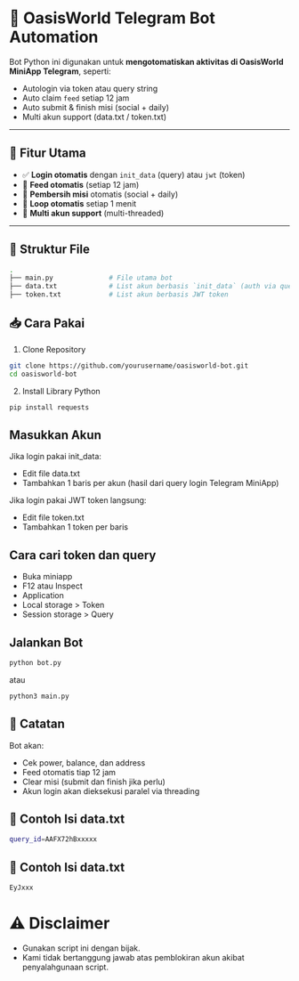 # 🐉 OasisWorld Telegram Bot Automation

Bot Python ini digunakan untuk **mengotomatiskan aktivitas di OasisWorld MiniApp Telegram**, seperti:
- Autologin via token atau query string
- Auto claim `feed` setiap 12 jam
- Auto submit & finish misi (social + daily)
- Multi akun support (data.txt / token.txt)

---

## 🔧 Fitur Utama

- ✅ **Login otomatis** dengan `init_data` (query) atau `jwt` (token)
- 🍖 **Feed otomatis** (setiap 12 jam)
- 🧹 **Pembersih misi** otomatis (social + daily)
- 🔁 **Loop otomatis** setiap 1 menit
- 👥 **Multi akun support** (multi-threaded)

---

## 📁 Struktur File

```bash
.
├── main.py              # File utama bot
├── data.txt             # List akun berbasis `init_data` (auth via query)
├── token.txt            # List akun berbasis JWT token
```

## 📥 Cara Pakai
1. Clone Repository
```bash
git clone https://github.com/yourusername/oasisworld-bot.git
cd oasisworld-bot
```
2. Install Library Python
```bash
pip install requests
```

## Masukkan Akun

Jika login pakai init_data:
- Edit file data.txt
- Tambahkan 1 baris per akun (hasil dari query login Telegram MiniApp)

Jika login pakai JWT token langsung:

- Edit file token.txt
- Tambahkan 1 token per baris

## Cara cari token dan query

- Buka miniapp
- F12 atau Inspect
- Application
- Local storage > Token
- Session storage > Query

## Jalankan Bot

```bash
python bot.py
```
atau
```bash
python3 main.py
```

## 📌 Catatan
Bot akan:
- Cek power, balance, dan address
- Feed otomatis tiap 12 jam
- Clear misi (submit dan finish jika perlu)
- Akun login akan dieksekusi paralel via threading

## 🧾 Contoh Isi data.txt
```bash
query_id=AAFX72hBxxxxx
```

## 🧾 Contoh Isi data.txt
```bash
EyJxxx
```

# ⚠️ Disclaimer
- Gunakan script ini dengan bijak.
- Kami tidak bertanggung jawab atas pemblokiran akun akibat penyalahgunaan script.
